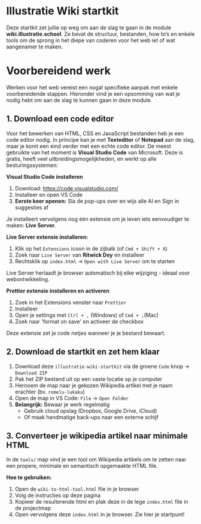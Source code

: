 # Illustratie Wiki startkit

Deze startkit zet jullie op weg om aan de slag te gaan in de module **wiki.illustratie.school**. Ze bevat de structuur, bestanden, how to’s en enkele tools om de sprong in het diepe van coderen voor het web iet of wat aangenamer te maken.

# Voorbereidend werk

Werken voor het web vereist een nogal specifieke aanpak met enkele voorbereidende stappen. Hieronder vind je een opsomming van wat je nodig hebt om aan de slag te kunnen gaan in deze module.

## 1. Download een code editor

Voor het bewerken van HTML, CSS en JavaScript bestanden heb je een code editor nodig. In principe kan je met **Texteditor** of **Notepad** aan de slag, maar je komt een eind verder met een echte code editor. De meest gebruikte van het moment is **Visual Studio Code** van Microsoft. Deze is gratis, heeft veel uitbreidingsmogelijkheden, en werkt op alle besturingssystemen:

**Visual Studio Code installeren**

1. Download: https://code.visualstudio.com/
2. Installeer en open VS Code
3. **Eerste keer openen:** Sla de pop-ups over en wijs alle AI en Sign in suggesties af

Je installeert vervolgens nog één extensie om je leven iets eenvoudiger te maken: **Live Server**.

**Live Server extensie installeren:**

1. Klik op het `Extensions` icoon in de zijbalk (of `Cmd + Shift + X`)
2. Zoek naar `Live Server` van **Ritwick Dey** en installeer
3. Rechtsklik op `index.html` → `Open with Live Server` om te starten

Live Server herlaadt je browser automatisch bij elke wijziging - ideaal voor webontwikkeling.

**Prettier extensie installeren en activeren**

1. Zoek in het Extensions venster naar `Prettier`
2. Installeer
3. Open je settings met `Ctrl + ,` (Windows) of `Cmd + ,`(Mac)
4. Zoek naar 'format on save' en activeer de checkbox

Deze extensie zet je code netjes wanneer je je bestand bewaart.

## 2. Download de startkit en zet hem klaar

1. Download deze `illustratie-wiki-startkit` via de groene `Code` knop → `Download ZIP`
2. Pak het ZIP bestand uit op een vaste locatie op je computer
3. Hernoem de map naar je gekozen Wikipedia artikel met je naam erachter (bv. `romelu-lukaku`)
4. Open de map in VS Code: `File` → `Open Folder`
5. **Belangrijk:** Bewaar je werk regelmatig
   - Gebruik cloud opslag (Dropbox, Google Drive, iCloud)
   - Of maak handmatige back-ups naar een externe schijf

## 3. Converteer je wikipedia artikel naar minimale HTML

In de `tools/` map vind je een tool om Wikipedia artikels om te zetten naar een propere, minimale en semantisch opgemaakte HTML file.

**Hoe te gebruiken:**

1. Open de `wiki-to-html-tool.html` file in je browser
2. Volg de instructies op deze pagina
3. Kopieer de resulterende html en plak deze in de lege `index.html` file in de projectmap
4. Open vervolgens deze `index.html` in je browser. Zie hier je startpunt!
